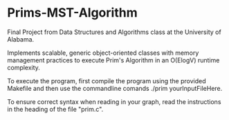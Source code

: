 # Prims-MST-Algorithm

Final Project from Data Structures and Algorithms class at the University of Alabama.

Implements scalable, generic object-oriented classes with memory management practices to execute Prim's Algorithm in an O(ElogV) runtime complexity.

To execute the program, first compile the program using the provided Makefile and then use the commandline comands ./prim yourInputFileHere.

To ensure correct syntax when reading in your graph, read the instructions in the heading of the file "prim.c".
